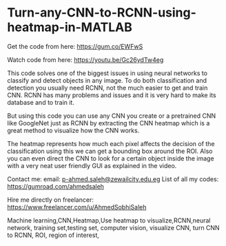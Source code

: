 # Turn-any-CNN-to-RCNN-using-heatmap-in-MATLAB

Get the code from here:
https://gum.co/EWFwS

Watch code from here:
https://youtu.be/Gc26ydTw4eg

This code solves one of the biggest issues in using neural networks to classify and detect objects in any image. To do both classification and detection you usually need RCNN, not the much easier to get and train CNN. RCNN has many problems and issues and it is very hard to make its database and to train it.

But using this code you can use any CNN you create or a pretrained CNN like GoogleNet just as RCNN by extracting the CNN heatmap which is a great method to visualize how the CNN works.

The heatmap represents how much each pixel affects the decision of the classification using this we can get a bounding box around the ROI. Also you can even direct the CNN to look for a certain object inside the image with a very neat user friendly GUI as explained in the video. 

Contact me:
email: p-ahmed.saleh@zewailcity.edu.eg
List of all my codes: https://gumroad.com/ahmedsaleh

Hire me directly on freelancer:
https://www.freelancer.com/u/AhmedSobhiSaleh

Machine learning,CNN,Heatmap,Use heatmap to visualize,RCNN,neural network, training set,testing set, computer vision, visualize CNN, turn CNN to RCNN, ROI, region of interest,
